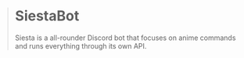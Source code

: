 > # SiestaBot
> Siesta is a all-rounder Discord bot that focuses on anime commands and runs everything through its own API.
